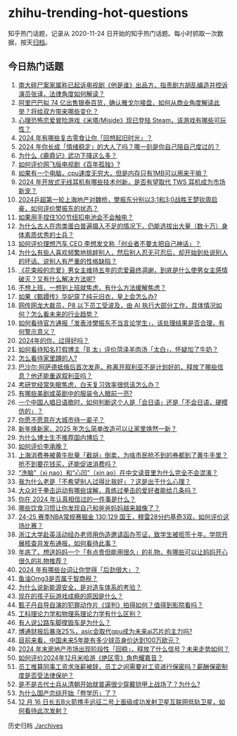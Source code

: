 # zhihu-trending-hot-questions

知乎热门话题，记录从 2020-11-24
日开始的知乎热门话题。每小时抓取一次数据，按天[归档](./archives)。

## 今日热门话题

<!-- BEGIN -->
<!-- 最后更新时间 Wed Dec 18 2024 06:00:36 GMT+0800 (China Standard Time) -->

1. [南大碎尸案家属称已起诉电视剧《他是谁》出品方，指责剧方胡乱编造并控诉演员张译，法律角度如何解读？](https://www.zhihu.com/question/7100936339)
1. [阿里巴巴拟 74 亿出售银泰百货，确认雅戈尔接盘，如何从商业角度解读此举？将给双方带来哪些变化？](https://www.zhihu.com/question/7079376204)
1. [心理恐怖恋爱冒险游戏《米塔/Miside》现已登陆 Steam，该游戏有哪些可玩性？](https://www.zhihu.com/question/6594666746)
1. [2024 年有哪些复古零食让你「回想起旧时光」？](https://www.zhihu.com/question/6753738887)
1. [2024 年你长成「情绪稳定」的大人了吗？哪一刻是你自己陪自己度过的？](https://www.zhihu.com/question/6638888300)
1. [为什么《鹿鼎记》武功下降这么多？](https://www.zhihu.com/question/654393585)
1. [如何评价网飞版电视剧《百年孤独》?](https://www.zhihu.com/question/6588992430)
1. [如果有一个电脑，cpu速度无穷大，但是内存只有1MB可以用来干嘛？](https://www.zhihu.com/question/2220975892)
1. [2024 年开放式无线耳机有哪些技术创新，是否有望取代 TWS 耳机成为市场新宠？](https://www.zhihu.com/question/6485245615)
1. [2024乒超第一轮上海地产对魏桥，樊振东分别以3:1和3:0战胜王楚钦周启豪，如何评价樊振东的状态？](https://www.zhihu.com/question/7034640246)
1. [如果用手捏住100节纽扣电池会不会触电？](https://www.zhihu.com/question/3793937677)
1. [为什么古人在肉类蛋白普遍摄入不足的情况下，仍能选拔出大量（数十万）身体素质优秀的士兵？](https://www.zhihu.com/question/25014020)
1. [如何评价理想汽车 CEO 李想发文称「创业者不要太把自己神话」？](https://www.zhihu.com/question/7021710933)
1. [为什么有些人喜欢频繁地挑衅别人，然后别人忍无可忍后，却开始到处说别人的坏话、说别人有严重的性格缺陷？](https://www.zhihu.com/question/362335477)
1. [《花束般的恋爱》男女主维持五年的恋爱最终凋谢，到底是什么使男女主感情破灭？又有什么解决方法呢?](https://www.zhihu.com/question/531730403)
1. [不想上班，一想到上班就焦虑，有什么方法缓解焦虑？](https://www.zhihu.com/question/6985137718)
1. [如果《甄嬛传》华妃穿了纯元旧衣，皇上会怎么办?](https://www.zhihu.com/question/651450814)
1. [网传网龙大裁员，P8 以下员工受波及，由 AI 执行大部分工作，具体情况如何？怎么看未来的行业趋势？](https://www.zhihu.com/question/6760195126)
1. [如何看待官方通报「发表涉樊振东不当言论学生」，该处理结果是否合理，有何警示意义？](https://www.zhihu.com/question/7096166209)
1. [2024年的你，过得好吗？](https://www.zhihu.com/question/2323333840)
1. [如何看待知名打假博主「B 太」评价菏泽羊肉汤「太白」，怀疑加了牛奶？](https://www.zhihu.com/question/6988103556)
1. [怎么看待家里蹲的人?](https://www.zhihu.com/question/334416985)
1. [巴沙尔·阿萨德抵俄后首次发声，称离开叙利亚不是计划好的，释放了哪些信息？他还能重返叙利亚吗？](https://www.zhihu.com/question/7032492998)
1. [考研党经常失眠焦虑，白天复习效率很低该怎么办？](https://www.zhihu.com/question/5294438701)
1. [有哪些美剧或英剧中的服装令人眼前一亮?](https://www.zhihu.com/question/35299798)
1. [一个中国人唱日语歌时，如何判断这个人是「会日语」还是「不会日语，硬模仿的」？](https://www.zhihu.com/question/5947300475)
1. [你愿不愿意在大城市待一辈子？](https://www.zhihu.com/question/6912642063)
1. [新年焕新家，2025 年怎么简单改造可以让家里焕然一新？](https://www.zhihu.com/question/6109325342)
1. [为什么博士生不推荐国内博后？](https://www.zhihu.com/question/614369707)
1. [如何评价李承晚？](https://www.zhihu.com/question/23459376)
1. [上海消费券被黄牛批量「截胡」倒卖，为啥市民抢不到的券都到了黄牛手里？抢不到要花钱买，还能促进消费吗？](https://www.zhihu.com/question/6580046866)
1. [“洗脑”（xi nao）和“心凹”（xin ao）在中文读音里为什么完全不会混淆？](https://www.zhihu.com/question/7019101470)
1. [我为什么老是「不希望别人过得比我好」？这是出于什么心理？](https://www.zhihu.com/question/6517554898)
1. [大众对于拳击运动有哪些误解，真练过拳击的爱好者能给几条吗？](https://www.zhihu.com/question/637782245)
1. [你在 2024 年认真相信过的一件事是什么？](https://www.zhihu.com/question/6476163929)
1. [哪些饮食习惯让你发现自己和爸爸妈妈越来越像了？](https://www.zhihu.com/question/6753787745)
1. [24-25 赛季NBA常规赛掘金 130:129 国王，穆雷28分约基奇3双，如何评价这场比赛？](https://www.zhihu.com/question/7080720761)
1. [浙江大学赴英活动经办老师用伪造邀请函办签证，致学生被拒签十年，学院开展核查并发布通报，如何看待此事？](https://www.zhihu.com/question/7028745953)
1. [年底了，想送妈妈一个「有点贵但能用很久」的礼物，有哪些可以让妈妈开心很久的礼物推荐？](https://www.zhihu.com/question/6024887568)
1. [2024 年有哪些台词让你觉得「后劲很大」？](https://www.zhihu.com/question/5975648396)
1. [鱼油Omg3是否属于智商税？](https://www.zhihu.com/question/444993414)
1. [为什么说新能源安全，是对造车体系的考验？](https://www.zhihu.com/question/6987147413)
1. [现在的孩子玩游戏成瘾的原因是什么？](https://www.zhihu.com/question/5757484539)
1. [甄子丹自导自演的犯罪动作片《误判》拍得如何？值得到影院看吗？](https://www.zhihu.com/question/6946543985)
1. [工科理论力学和物理系理论力学有什么区别？](https://www.zhihu.com/question/6028448050)
1. [有人说公路车脚撑毁车是为什么？](https://www.zhihu.com/question/662508938)
1. [博通财报后暴涨25%，asic会取代gpu成为未来ai芯片的主力吗?](https://www.zhihu.com/question/6870622128)
1. [目前来看，中国未来5年能有多少球员身价达到100万欧元？](https://www.zhihu.com/question/1361228355)
1. [2024 年末房地产市场出现阶段性「回稳」，释放了什么信号？未来走势如何？](https://www.zhihu.com/question/6752027120)
1. [如何评价2024年12月米哈游《绝区零》角色耀嘉音？](https://www.zhihu.com/question/6915584304)
1. [员工推算同事工资求涨薪被辞，员工之间需要对工资进行保密吗？薪酬保密制度是否受法律保护？](https://www.zhihu.com/question/6636926197)
1. [是不是古代士兵从清朝开始就普遍很少穿戴铠甲上战场了？为什么?](https://www.zhihu.com/question/6858805141)
1. [为什么国产恋综开始「卷学历」了？](https://www.zhihu.com/question/6396261179)
1. [12 月 16 日长五B火箭携手远征二号上面级成功发射卫星互联网低轨卫星，如何看待此次发射？](https://www.zhihu.com/question/7029728032)

<!-- END -->

历史归档 [./archives](./archives)
